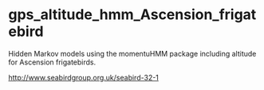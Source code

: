 # gps_altitude_hmm_Ascension_frigatebird
Hidden Markov models using the momentuHMM package including altitude for Ascension frigatebirds.

http://www.seabirdgroup.org.uk/seabird-32-1
